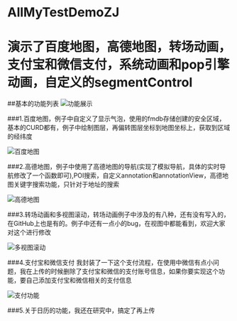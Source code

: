 # AllMyTestDemoZJ
演示了百度地图，高德地图，转场动画，支付宝和微信支付，系统动画和pop引擎动画，自定义的segmentControl
========
##基本的功能列表
![功能展示](https://github.com/zhangjiang1203/AllMyTestDemoZJ/blob/master/content.PNG "功能展示")


###1.百度地图，例子中自定义了显示气泡，使用的fmdb存储创建的安全区域，基本的CURD都有，例子中绘制图层，再偏转图层坐标到地图坐标上，获取到区域的经纬度
  
![百度地图](https://github.com/zhangjiang1203/AllMyTestDemoZJ/blob/master/%E7%99%BE%E5%BA%A6%E5%9C%B0%E5%9B%BE.gif "百度地图功能展示")


###2.高德地图，例子中使用了高德地图的导航(实现了模拟导航，具体的实时导航修改了一个函数即可),POI搜索，自定义annotation和annotationView，高德地图关键字搜索功能，只针对于地址的搜索
  
![高德地图](https://github.com/zhangjiang1203/AllMyTestDemoZJ/blob/master/%E9%AB%98%E5%BE%B7%E5%9C%B0%E5%9B%BE.gif "高德地图功能展示")


###3.转场动画和多视图滚动，转场动画例子中涉及的有八种，还有没有写入的，在GitHub上也是有的。例子中还有一点小的bug，在视图中都能看到，欢迎大家对这个进行修改
  
![多视图滚动](https://github.com/zhangjiang1203/AllMyTestDemoZJ/blob/master/%E5%A4%9A%E8%A7%86%E5%9B%BE%E6%BB%9A%E5%8A%A8.gif "多视图滚动功能")


###4.支付宝和微信支付 我封装了一下这个支付流程，在使用中微信有点小问题，我在上传的时候删除了支付宝和微信的支付账号信息，如果你要实现这个功能，要自己添加支付宝和微信相关的支付信息
  
![支付功能](https://github.com/zhangjiang1203/AllMyTestDemoZJ/blob/master/%E6%94%AF%E4%BB%98%E6%96%B9%E5%BC%8F.gif "支付功能")


###5.关于日历的功能，我还在研究中，搞定了再上传

